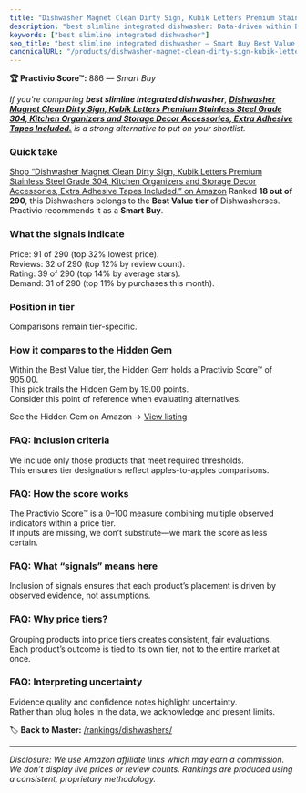 ```yaml
---
title: "Dishwasher Magnet Clean Dirty Sign, Kubik Letters Premium Stainless Steel Grade 304, Kitchen Organizers and Storage Decor Accessories, Extra Adhesive Tapes Included."
description: "best slimline integrated dishwasher: Data-driven within Best Value ranking using the Practivio Score™. Positioned by quality, value, demand, findability, momen…"
keywords: ["best slimline integrated dishwasher"]
seo_title: "best slimline integrated dishwasher — Smart Buy Best Value (2025)"
canonicalURL: "/products/dishwasher-magnet-clean-dirty-sign-kubik-letters-premium-stainless-steel-grade-304-kitchen-organizers-and-storage-decor-accessories-extra-adhesive-tapes-included-B0BVLYL8SZ/"
---
```


**🏆 Practivio Score™:** 886 — _Smart Buy_


*If you're comparing **best slimline integrated dishwasher**, **[Dishwasher Magnet Clean Dirty Sign, Kubik Letters Premium Stainless Steel Grade 304, Kitchen Organizers and Storage Decor Accessories, Extra Adhesive Tapes Included.](https://www.amazon.com/dp/B0BVLYL8SZ?tag=practivio-20)** is a strong alternative to put on your shortlist.*
### Quick take
[Shop “Dishwasher Magnet Clean Dirty Sign, Kubik Letters Premium Stainless Steel Grade 304, Kitchen Organizers and Storage Decor Accessories, Extra Adhesive Tapes Included.” on Amazon](https://www.amazon.com/dp/B0BVLYL8SZ?tag=practivio-20)
Ranked **18 out of 290**, this Dishwashers belongs to the **Best Value tier** of Dishwasherses.  
Practivio recommends it as a **Smart Buy**.

### What the signals indicate
Price: 91 of 290 (top 32% lowest price).  
Reviews: 32 of 290 (top 12% by review count).  
Rating: 39 of 290 (top 14% by average stars).  
Demand: 31 of 290 (top 11% by purchases this month).

### Position in tier
Comparisons remain tier-specific.

### How it compares to the Hidden Gem
Within the Best Value tier, the Hidden Gem holds a Practivio Score™ of 905.00.  
This pick trails the Hidden Gem by 19.00 points.  
Consider this point of reference when evaluating alternatives.  

See the Hidden Gem on Amazon → [View listing](https://www.amazon.com/dp/B07DXPSF8V?tag=practivio-20)

### FAQ: Inclusion criteria
We include only those products that meet required thresholds.  
This ensures tier designations reflect apples-to-apples comparisons.

### FAQ: How the score works
The Practivio Score™ is a 0–100 measure combining multiple observed indicators within a price tier.  
If inputs are missing, we don’t substitute—we mark the score as less certain.

### FAQ: What “signals” means here
Inclusion of signals ensures that each product’s placement is driven by observed evidence, not assumptions.

### FAQ: Why price tiers?
Grouping products into price tiers creates consistent, fair evaluations.  
Each product’s outcome is tied to its own tier, not to the entire market at once.

### FAQ: Interpreting uncertainty
Evidence quality and confidence notes highlight uncertainty.  
Rather than plug holes in the data, we acknowledge and present limits.


🏷️ **Back to Master:** [/rankings/dishwashers/](/rankings/dishwashers/)

---
_Disclosure: We use Amazon affiliate links which may earn a commission. We don’t display live prices or review counts. Rankings are produced using a consistent, proprietary methodology._
